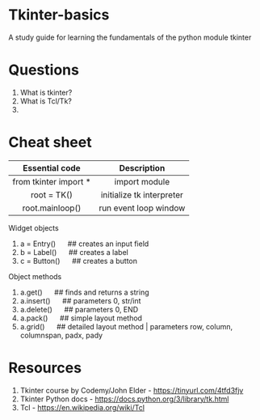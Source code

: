 # Tkinter-basics
A study guide for learning the fundamentals of the python module tkinter

# Questions
1. What is tkinter?
2. What is Tcl/Tk?
3. 

# Cheat sheet
|Essential code|Description|
|:---:|:---:|
|from tkinter import * | import module|
|root = TK() | initialize tk interpreter|
|root.mainloop() |run event loop window| 

Widget objects
1. a = Entry()           &nbsp;&nbsp;&nbsp;&nbsp;     ## creates an input field
2. b = Label()           &nbsp;&nbsp;&nbsp;&nbsp;     ## creates a label
3. c = Button()          &nbsp;&nbsp;&nbsp;&nbsp;     ## creates a button

Object methods
1. a.get()              &nbsp;&nbsp;&nbsp;&nbsp;      ## finds and returns a string
2. a.insert()           &nbsp;&nbsp;&nbsp;&nbsp;      ## parameters 0, str/int
3. a.delete()           &nbsp;&nbsp;&nbsp;&nbsp;      ## parameters 0, END
4. a.pack()             &nbsp;&nbsp;&nbsp;&nbsp;      ## simple layout method
5. a.grid()             &nbsp;&nbsp;&nbsp;&nbsp;      ## detailed layout method | parameters row, column, columnspan, padx, pady

# Resources
1. Tkinter course by Codemy/John Elder - https://tinyurl.com/4tfd3fjv
2. Tkinter Python docs - https://docs.python.org/3/library/tk.html
3. Tcl - https://en.wikipedia.org/wiki/Tcl
